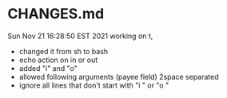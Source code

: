 # CHANGES.md


Sun Nov 21 16:28:50 EST 2021
working on t, 
- changed it from sh to bash
- echo action on in or out
- added "i" and "o"
- allowed following arguments (payee field) 2space separated
- ignore all lines that don't start with "i " or "o "
